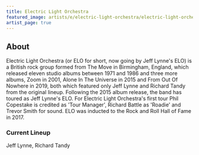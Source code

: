 ```yaml
---
title: Electric Light Orchestra
featured_image: artists/e/electric-light-orchestra/electric-light-orchestra.jpg
artist_page: true
---
```

## About

Electric Light Orchestra (or ELO for short, now going by Jeff Lynne's ELO) is a British rock group formed from The Move in Birmingham, England, which released eleven studio albums between 1971 and 1986 and three more albums,
 Zoom in 2001, Alone In The Universe in 2015 and From Out Of Nowhere in 2019, both which featured only Jeff Lynne and Richard Tandy from the original lineup. Following the 2015 album release, the band has toured as Jeff Lynne's ELO.
For Electric Light Orchestra's first tour Phil Copestake is credited as 'Tour Manager', Richard Battle as 'Roadie' and Trevor Smith for sound.
ELO was inducted to the Rock and Roll Hall of Fame in 2017.

### Current Lineup

Jeff Lynne, Richard Tandy

